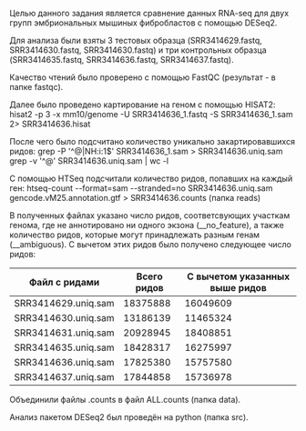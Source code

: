 Целью данного задания является сравнение данных RNA-seq для двух групп эмбриональных мышиных фибробластов с помощью DESeq2.

Для анализа были взяты 3 тестовых образца (SRR3414629.fastq, SRR3414630.fastq, SRR3414630.fastq) и три контрольных образца (SRR3414635.fastq, SRR3414636.fastq, SRR3414637.fastq).

Качество чтений было проверено с помощью FastQC (результат - в папке fastqc).

Далее было проведено картирование на геном с помощью HISAT2:
hisat2 -p 3 -x mm10/genome -U SRR3414636_1.fastq -S SRR3414636_1.sam  2>  SRR3414636.hisat

После чего было подсчитано количество уникально закартировавшихся ридов:
grep -P '^@|NH:i:1$' SRR3414636_1.sam > SRR3414636.uniq.sam
grep -v '^@' SRR3414636.uniq.sam | wc -l

С помощью HTSeq подсчитали количество ридов, попавших на каждый ген:
htseq-count --format=sam --stranded=no SRR3414636.uniq.sam  gencode.vM25.annotation.gtf > SRR3414636.counts (папка reads)

В полученных файлах указано число ридов, соответсвующих участкам генома, где не аннотировано ни одного экзона (__no_feature), а также количество ридов, которые могут принадлежать разным генам (__ambiguous). С вычетом этих ридов было получено следующее число ридов:

| Файл с ридами  | Всего ридов | С вычетом указанных выше ридов |
| ------------- | ------------- | ------------- |
| SRR3414629.uniq.sam  | 18375888  | 16049609 |
| SRR3414630.uniq.sam  | 13186139  | 11465324 |
| SRR3414631.uniq.sam  | 20928945  | 18408851 |
| SRR3414635.uniq.sam  | 18428317  | 16275997 |
| SRR3414636.uniq.sam  | 17825380  | 15757580 |
| SRR3414637.uniq.sam  | 17844858  | 15736978 |

Объединили файлы .counts в файл ALL.counts (папка data).

Анализ пакетом DESeq2 был проведён на python (папка src).
